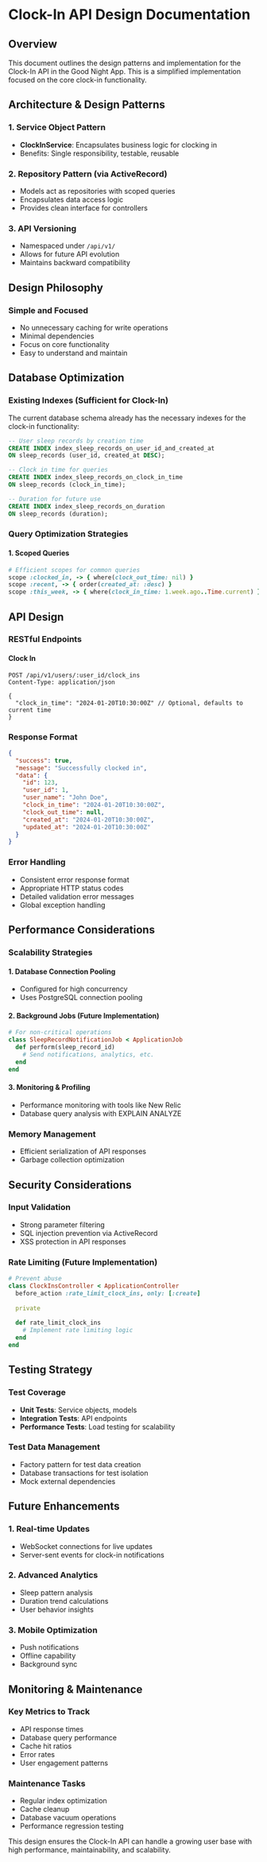 # Clock-In API Design Documentation

## Overview

This document outlines the design patterns and implementation for the Clock-In API in the Good Night App. This is a simplified implementation focused on the core clock-in functionality.

## Architecture & Design Patterns

### 1. Service Object Pattern
- **ClockInService**: Encapsulates business logic for clocking in
- Benefits: Single responsibility, testable, reusable

### 2. Repository Pattern (via ActiveRecord)
- Models act as repositories with scoped queries
- Encapsulates data access logic
- Provides clean interface for controllers

### 3. API Versioning
- Namespaced under `/api/v1/`
- Allows for future API evolution
- Maintains backward compatibility

## Design Philosophy

### Simple and Focused
- No unnecessary caching for write operations
- Minimal dependencies
- Focus on core functionality
- Easy to understand and maintain

## Database Optimization

### Existing Indexes (Sufficient for Clock-In)
The current database schema already has the necessary indexes for the clock-in functionality:

```sql
-- User sleep records by creation time
CREATE INDEX index_sleep_records_on_user_id_and_created_at 
ON sleep_records (user_id, created_at DESC);

-- Clock in time for queries
CREATE INDEX index_sleep_records_on_clock_in_time 
ON sleep_records (clock_in_time);

-- Duration for future use
CREATE INDEX index_sleep_records_on_duration 
ON sleep_records (duration);
```

### Query Optimization Strategies

#### 1. Scoped Queries
```ruby
# Efficient scopes for common queries
scope :clocked_in, -> { where(clock_out_time: nil) }
scope :recent, -> { order(created_at: :desc) }
scope :this_week, -> { where(clock_in_time: 1.week.ago..Time.current) }
```

## API Design

### RESTful Endpoints

#### Clock In
```
POST /api/v1/users/:user_id/clock_ins
Content-Type: application/json

{
  "clock_in_time": "2024-01-20T10:30:00Z" // Optional, defaults to current time
}
```

### Response Format
```json
{
  "success": true,
  "message": "Successfully clocked in",
  "data": {
    "id": 123,
    "user_id": 1,
    "user_name": "John Doe",
    "clock_in_time": "2024-01-20T10:30:00Z",
    "clock_out_time": null,
    "created_at": "2024-01-20T10:30:00Z",
    "updated_at": "2024-01-20T10:30:00Z"
  }
}
```

### Error Handling
- Consistent error response format
- Appropriate HTTP status codes
- Detailed validation error messages
- Global exception handling

## Performance Considerations

### Scalability Strategies

#### 1. Database Connection Pooling
- Configured for high concurrency
- Uses PostgreSQL connection pooling

#### 2. Background Jobs (Future Implementation)
```ruby
# For non-critical operations
class SleepRecordNotificationJob < ApplicationJob
  def perform(sleep_record_id)
    # Send notifications, analytics, etc.
  end
end
```

#### 3. Monitoring & Profiling
- Performance monitoring with tools like New Relic
- Database query analysis with EXPLAIN ANALYZE

### Memory Management
- Efficient serialization of API responses
- Garbage collection optimization

## Security Considerations

### Input Validation
- Strong parameter filtering
- SQL injection prevention via ActiveRecord
- XSS protection in API responses

### Rate Limiting (Future Implementation)
```ruby
# Prevent abuse
class ClockInsController < ApplicationController
  before_action :rate_limit_clock_ins, only: [:create]
  
  private
  
  def rate_limit_clock_ins
    # Implement rate limiting logic
  end
end
```

## Testing Strategy

### Test Coverage
- **Unit Tests**: Service objects, models
- **Integration Tests**: API endpoints
- **Performance Tests**: Load testing for scalability

### Test Data Management
- Factory pattern for test data creation
- Database transactions for test isolation
- Mock external dependencies

## Future Enhancements

### 1. Real-time Updates
- WebSocket connections for live updates
- Server-sent events for clock-in notifications

### 2. Advanced Analytics
- Sleep pattern analysis
- Duration trend calculations
- User behavior insights

### 3. Mobile Optimization
- Push notifications
- Offline capability
- Background sync

## Monitoring & Maintenance

### Key Metrics to Track
- API response times
- Database query performance
- Cache hit ratios
- Error rates
- User engagement patterns

### Maintenance Tasks
- Regular index optimization
- Cache cleanup
- Database vacuum operations
- Performance regression testing

This design ensures the Clock-In API can handle a growing user base with high performance, maintainability, and scalability.
